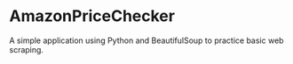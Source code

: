# AmazonPriceChecker
A simple application using Python and BeautifulSoup to practice basic web scraping.